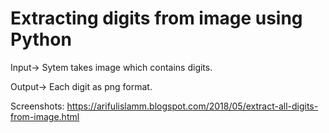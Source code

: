 # Extracting digits from image using Python

Input-> Sytem takes image which contains digits.

Output-> Each digit as png format.

Screenshots: https://arifulislamm.blogspot.com/2018/05/extract-all-digits-from-image.html
